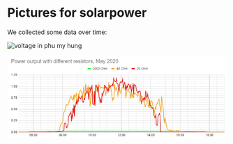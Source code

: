 # Pictures for solarpower

We collected some data over time:

![voltage in phu my hung](May2020_6V_6W_panel.jpg)

![power in phu my hung](May2020_power.jpg)

